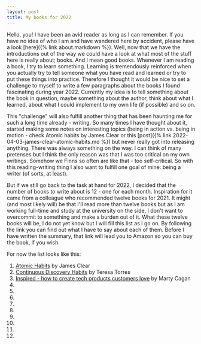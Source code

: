 ```yaml
---
layout: post
title: My books for 2022
---
```


Hello, you! I have been an avid reader as long as I can remember. If you have no idea of who I am and have wandered here by accident, please have a look [here]({% link about.markdown %}). Well, now that we have the introductions out of the way we could have a look at what most of the stuff here is really about; books. And I mean good books.  Whenever I am reading a book, I try to learn something. Learning is tremendously reinforced when you actually try to tell someone what you have read and learned or try to put these things into practice. Therefore I thought it would be nice to set a challenge to myself to write a few paragraphs about the books I found fascinating during year 2022. Currently my idea is to tell something about the book in question, maybe something about the author, think about what I learned, about what I could implement to my own life (if possible) and so on. 

This "challenge" will also fulfill another thing that has been haunting me for such a long time already - writing. So many times I have thought about it, started making some notes on interesting topics (being in action vs. being in motion - check Atomic habits by James Clear or this [post]({% link 2022-04-03-james-clear-atomic-habits.md %}) but never really got into releasing anything. There was always something on the way. I can think of many pretenses but I think the only reason was that I was too critical on my own writings. Somehow we Finns so often are like that - too self-critical. So with this reading-writing thing I also want to fulfill one goal of mine: being a writer (of sorts, at least). 

But if we still go back to the task at hand for 2022, I decided that the number of books to write about is 12 - one for each month. Inspiration for it came from a colleague who recommended twelve books for 2021. It might (and most likely will) be that I'll read more than twelve books but as I am working full-time and study at the university on the side, I don't want to overcommit to something and make a burden out of it. What these twelve books will be, I do not yet know but I will fill this list as I go on. By following the link you can find out what I have to say about each of them. Before I have written the summary, that link will lead you to Amazon so you can buy the book, if you wish. 

For now the list looks like this: 
1. [Atomic Habits](https://www.amazon.com/Atomic-Habits-Proven-Build-Break/dp/0735211299) by James Clear
2. [Continuous Discovery Habits]() by Teresa Torres
3. [Inspired - how to create tech products customers love](https://www.amazon.com/INSPIRED-Create-Tech-Products-Customers/dp/1119387507) by Marty Cagan
4. 
5. 
6. 
7. 
8. 
9.  
10. 
11. 
12. 